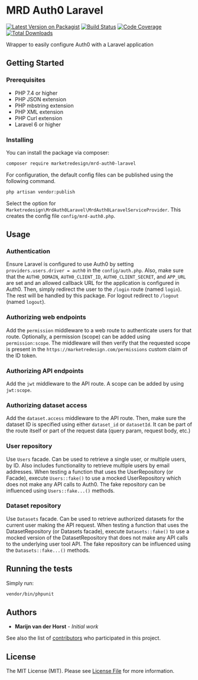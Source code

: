 # MRD Auth0 Laravel

[![Latest Version on Packagist](https://img.shields.io/packagist/v/marketredesign/mrd-auth0-laravel.svg?style=flat-square)](https://packagist.org/packages/marketredesign/mrd-auth0-laravel)
[![Build Status](https://img.shields.io/azure-devops/build/marketredesign/f65f3c91-a76b-44db-b3a7-3815b9938e01/19/master?style=flat-square)](https://dev.azure.com/marketredesign/Public%20Packages/_build?definitionId=19&_a=summary)
[![Code Coverage](https://img.shields.io/codecov/c/gh/marketredesign/mrd-auth0-laravel/master.svg?style=flat-square)](https://codecov.io/gh/marketredesign/mrd-auth0-laravel)
[![Total Downloads](https://img.shields.io/packagist/dt/marketredesign/mrd-auth0-laravel.svg?style=flat-square)](https://packagist.org/packages/marketredesign/mrd-auth0-laravel)

Wrapper to easily configure Auth0 with a Laravel application

## Getting Started

### Prerequisites

* PHP 7.4 or higher
* PHP JSON extension
* PHP mbstring extension
* PHP XML extension
* PHP Curl extension
* Laravel 6 or higher

### Installing

You can install the package via composer:

```bash
composer require marketredesign/mrd-auth0-laravel
```

For configuration, the default config files can be published using the following command.
```bash
php artisan vendor:publish
```
Select the option for `Marketredesign\MrdAuth0Laravel\MrdAuth0LaravelServiceProvider`. This creates the config file
`config/mrd-auth0.php`.

## Usage

### Authentication
Ensure Laravel is configured to use Auth0 by setting `providers.users.driver = auth0` in the `config/auth.php`. 
Also, make sure that the `AUTH0_DOMAIN`, `AUTH0_CLIENT_ID`, `AUTH0_CLIENT_SECRET`, and `APP_URL` are set and an
allowed callback URL for the application is configured in Auth0. Then, simply redirect the user to the `/login` route 
(named `login`). The rest will be handled by this package. For logout redirect to `/logout` (named `logout`).

### Authorizing web endpoints
Add the `permission` middleware to a web route to authenticate users for that route. Optionally, a permission (scope)
can be added using `permission:scope`. The middleware will then verify that the requested scope is present in the
`https://marketredesign.com/permissions` custom claim of the ID token.

### Authorizing API endpoints
Add the `jwt` middleware to the API route. A scope can be added by using `jwt:scope`.

### Authorizing dataset access
Add the `dataset.access` middleware to the API route. Then, make sure the dataset ID is specified using either 
`dataset_id` or `datasetId`. It can be part of the route itself or part of the request data (query param, 
request body, etc.) 

### User repository
Use `Users` facade. Can be used to retrieve a single user, or multiple users, by ID.
Also includes functionality to retrieve multiple users by email addresses.
When testing a function that uses the UserRepository (or Facade), execute `Users::fake()` to use a mocked UserRepository
which does not make any API calls to Auth0. The fake repository can be influenced using `Users::fake...()` methods.

### Dataset repository
Use `Datasets` facade. Can be used to retrieve authorized datasets for the current user making the API request.
When testing a function that uses the DatasetRepository (or Datasets facade), execute `Datasets::fake()` to use a mocked
version of the DatasetRepository that does not make any API calls to the underlying user tool API. The fake repository
can be influenced using the `Datasets::fake...()` methods.

## Running the tests

Simply run:

```bash
vendor/bin/phpunit
```

## Authors

* **Marijn van der Horst** - *Initial work*

See also the list of [contributors](https://github.com/marketredesign/your_project/contributors) who participated in this project.

## License

The MIT License (MIT). Please see [License File](LICENSE.md) for more information.
